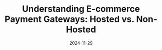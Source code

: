 ---
title: "Understanding E-commerce Payment Gateways: Hosted vs. Non-Hosted"
date: "2024-11-29"
presenter: "Vlad Kireyev"
summary: "Vlad Kireyev explains the fundamentals of e-commerce payment gateways, distinguishing between hosted and non-hosted integrations. He covers their workflows, pros and cons, and emphasizes the importance of PCI compliance when handling credit card data. Hosted gateways reduce merchant responsibilities by managing sensitive payment steps, while non-hosted gateways provide more control at the cost of higher compliance burdens."
tags: ["e-commerce", "payment gateways", "PCI compliance", "hosted payment", "non-hosted payment", "credit card processing"]
videoUrl: "https://sswcom-my.sharepoint.com/:v:/r/personal/samwagner_ssw_com_au/Documents/Recordings/%F0%9F%8E%B1%20Knowledge%20sharing%20-%20Vlad,%20Luke%20%26%20Brook%20%F0%9F%A7%A0-20241129_122925-Meeting%20Recording.mp4?csf=1&web=1&e=DMWEq6&nav=eyJyZWZlcnJhbEluZm8iOnsicmVmZXJyYWxBcHAiOiJTdHJlYW1XZWJBcHAiLCJyZWZlcnJhbFZpZXciOiJTaGFyZURpYWxvZy1MaW5rIiwicmVmZXJyYWxBcHBQbGF0Zm9ybSI6IldlYiIsInJlZmVycmFsTW9kZSI6InZpZXcifX0%3D"
---
